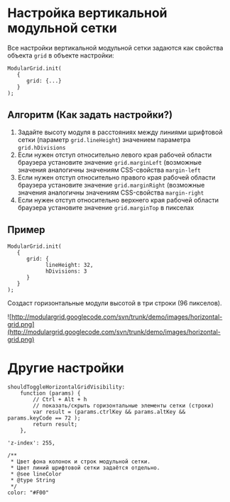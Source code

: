 # Настройка вертикальной модульной сетки #
Все настройки вертикальной модульной сетки задаются как свойства объекта `grid` в объекте настройки:
```
ModularGrid.init(
   {
      grid: {...}
   }
);
```

## Алгоритм (Как задать настройки?) ##
  1. Задайте высоту модуля в расстояниях между линиями шрифтовой сетки (параметр `grid.lineHeight`) значением параметра `grid.hDivisions`
  1. Если нужен отступ относительно левого края рабочей области браузера установите значение `grid.marginLeft` (возможные значения аналогичны значениям CSS-свойства `margin-left`
  1. Если нужен отступ относительно правого края рабочей области браузера установите значение `grid.marginRight` (возможные значения аналогичны значениям CSS-свойства `margin-right`
  1. Если нужен отступ относительно верхнего края рабочей области браузера установите значение `grid.marginTop` в пикселах

## Пример ##
```
ModularGrid.init(
   {
      grid: {
            lineHeight: 32,
            hDivisions: 3
      }
   }
);
```

Создаст горизонтальные модули высотой в три строки (96 пикселов).

![http://modulargrid.googlecode.com/svn/trunk/demo/images/horizontal-grid.png](http://modulargrid.googlecode.com/svn/trunk/demo/images/horizontal-grid.png)

# Другие настройки #
```
shouldToggleHorizontalGridVisibility:
	function (params) {
		// Ctrl + Alt + h
		// показать/скрыть горизонтальные элементы сетки (строки)
		var result = (params.ctrlKey && params.altKey && params.keyCode == 72 );
		return result;
	},

'z-index': 255,

/**
 * Цвет фона колонок и строк модульной сетки.
 * Цвет линий шрифтовой сетки задаётся отдельно.
 * @see lineColor
 * @type String
 */
color: "#F00"
```